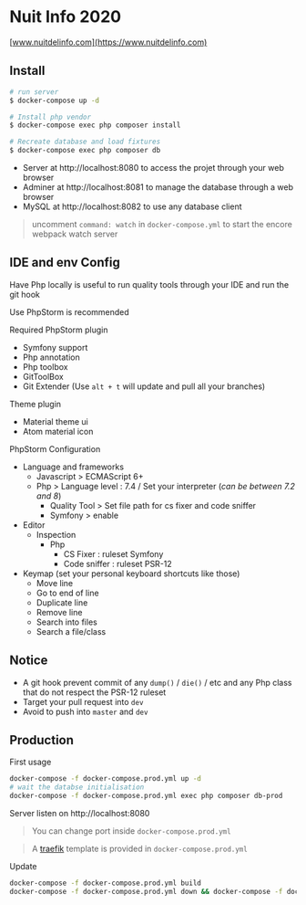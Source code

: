 # Nuit Info 2020
[www.nuitdelinfo.com](https://www.nuitdelinfo.com)

## Install

```sh
# run server
$ docker-compose up -d

# Install php vendor
$ docker-compose exec php composer install

# Recreate database and load fixtures
$ docker-compose exec php composer db
```

- Server at http://localhost:8080 to access the projet through your web browser
- Adminer at http://localhost:8081 to manage the database through a web browser
- MySQL at http://localhost:8082 to use any database client

> uncomment `command: watch` in `docker-compose.yml` to start the encore webpack watch server

## IDE and env Config

Have Php locally is useful to run quality tools through your IDE and run the git hook

Use PhpStorm is recommended

Required PhpStorm plugin
- Symfony support
- Php annotation
- Php toolbox
- GitToolBox
- Git Extender (Use `alt + t` will update and pull all your branches)

Theme plugin
- Material theme ui
- Atom material icon

PhpStorm Configuration
- Language and frameworks
    - Javascript > ECMAScript 6+
    - Php > Language level : 7.4 / Set your interpreter (*can be between 7.2 and 8*)
        - Quality Tool > Set file path for cs fixer and code sniffer
        - Symfony > enable
- Editor
    - Inspection
        - Php
            - CS Fixer : ruleset Symfony
            - Code sniffer : ruleset PSR-12
- Keymap (set your personal keyboard shortcuts like those)
    - Move line
    - Go to end of line
    - Duplicate line
    - Remove line
    - Search into files
    - Search a file/class


## Notice

- A git hook prevent commit of any `dump()` / `die()` / etc and any Php class that do not respect the PSR-12 ruleset
- Target your pull request into `dev`
- Avoid to push into `master` and `dev`


## Production

First usage
```sh
docker-compose -f docker-compose.prod.yml up -d
# wait the databse initialisation
docker-compose -f docker-compose.prod.yml exec php composer db-prod
```

Server listen on http://localhost:8080

> You can change port inside `docker-compose.prod.yml`

> A [traefik](https://doc.traefik.io/traefik/) template is provided in `docker-compose.prod.yml`

Update
```sh
docker-compose -f docker-compose.prod.yml build
docker-compose -f docker-compose.prod.yml down && docker-compose -f docker-compose.prod.yml up -d
```